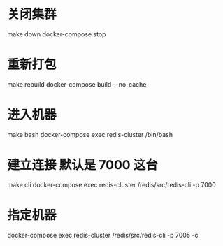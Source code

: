 # 关闭集群
make down
docker-compose stop

# 重新打包
make rebuild
docker-compose build --no-cache

# 进入机器
make bash
docker-compose exec redis-cluster /bin/bash
# 建立连接 默认是 7000 这台
make cli
docker-compose exec redis-cluster /redis/src/redis-cli -p 7000

# 指定机器
docker-compose exec redis-cluster /redis/src/redis-cli -p 7005 -c